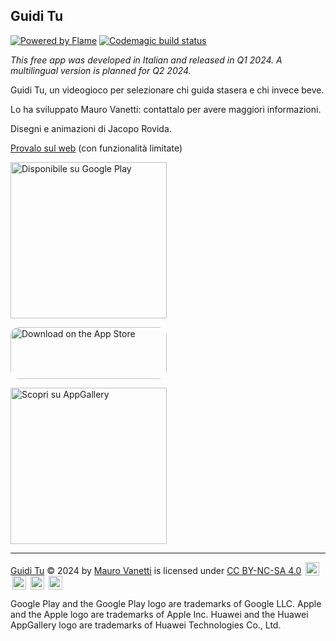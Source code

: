 ## Guidi Tu

[![Powered by Flame](https://img.shields.io/badge/Powered%20by-%F0%9F%94%A5-orange.svg)](https://flame-engine.org)
[![Codemagic build status](https://api.codemagic.io/apps/63e0b4f7446236fa9778921d/65ae2c6acc67517556b1b97d/status_badge.svg)](https://codemagic.io/apps/63e0b4f7446236fa9778921d/65ae2c6acc67517556b1b97d/latest_build)

_This free app was developed in Italian and released in Q1 2024. A multilingual version is planned for Q2 2024._

Guidi Tu, un videogioco per selezionare chi guida stasera e chi invece beve.

Lo ha sviluppato Mauro Vanetti: contattalo per avere maggiori informazioni.

Disegni e animazioni di Jacopo Rovida.

[Provalo sul web](https://designateddriver.codemagic.app/) (con funzionalità limitate)

<a href='https://play.google.com/store/apps/details?id=net.coopalice.guiditu&pcampaignid=pcampaignidMKT-Other-global-all-co-prtnr-py-PartBadge-Mar2515-1'><img alt='Disponibile su Google Play' src='https://play.google.com/intl/en_us/badges/static/images/badges/it_badge_web_generic.png' style="width: 250px;"/></a>

<a href="https://apps.apple.com/it/app/guidi-tu/id6476491805?itsct=apps_box_badge&amp;itscg=30200" style="display: inline-block; overflow: hidden; border-radius: 13px; width: 250px; height: 83px;"><img src="https://tools.applemediaservices.com/api/badges/download-on-the-app-store/black/it-it?size=250x83&amp;releaseDate=1706659200" alt="Download on the App Store" style="border-radius: 13px; width: 250px; height: 83px;"></a>


<a href='https://url.cloud.huawei.com/pgR2uPpQTS?shareTo=qrcode'><img alt='Scopri su AppGallery' src='https://developer.huawei.com/consumer/cn/service/josp/csp/activity/img/Badge-Black.285811b0.png' style="width: 250px;"/></a>

<hr>

<p xmlns:cc="http://creativecommons.org/ns#" xmlns:dct="http://purl.org/dc/terms/"><a property="dct:title" rel="cc:attributionURL" href="https://github.com/maurovanetti/guidi-tu">Guidi Tu</a> © 2024 by <a rel="cc:attributionURL dct:creator" property="cc:attributionName" href="https://maurovanetti.info">Mauro Vanetti</a> is licensed under <a href="http://creativecommons.org/licenses/by-nc-sa/4.0/?ref=chooser-v1" target="_blank" rel="license noopener noreferrer" style="display:inline-block;">CC BY-NC-SA 4.0</a> <img style="height:22px!important;margin-left:3px;vertical-align:text-bottom;" src="https://mirrors.creativecommons.org/presskit/icons/cc.svg?ref=chooser-v1"> <img style="height:22px!important;margin-left:3px;vertical-align:text-bottom;" src="https://mirrors.creativecommons.org/presskit/icons/by.svg?ref=chooser-v1"> <img style="height:22px!important;margin-left:3px;vertical-align:text-bottom;" src="https://mirrors.creativecommons.org/presskit/icons/nc.svg?ref=chooser-v1"> <img style="height:22px!important;margin-left:3px;vertical-align:text-bottom;" src="https://mirrors.creativecommons.org/presskit/icons/sa.svg?ref=chooser-v1"></p>

Google Play and the Google Play logo are trademarks of Google LLC. Apple and the Apple logo are trademarks of Apple Inc. Huawei and the Huawei AppGallery logo are trademarks of Huawei Technologies Co., Ltd.
